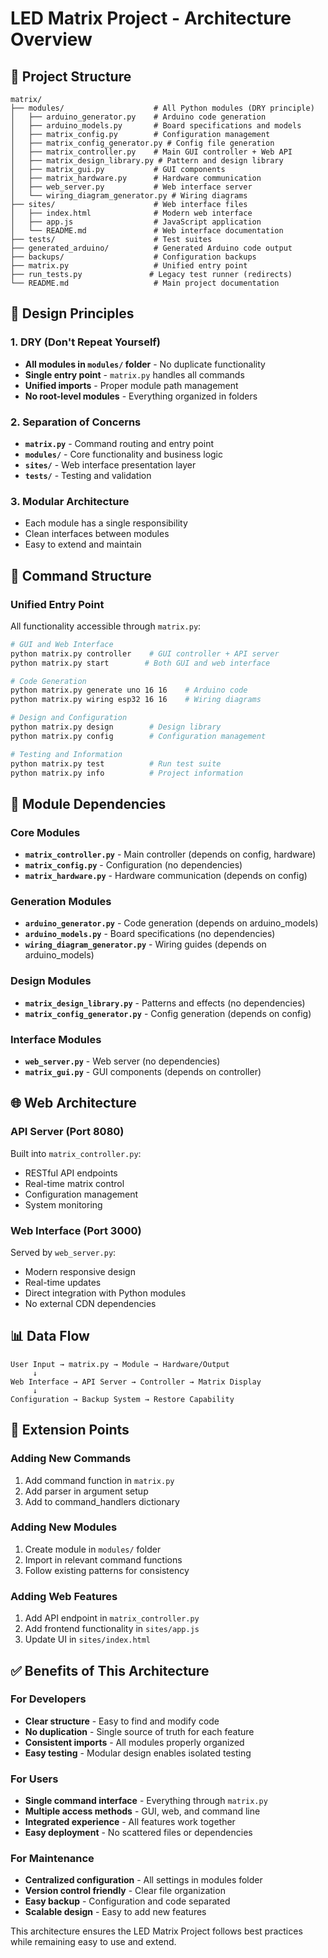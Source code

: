 # LED Matrix Project - Architecture Overview

## 📁 Project Structure

```
matrix/
├── modules/                    # All Python modules (DRY principle)
│   ├── arduino_generator.py    # Arduino code generation
│   ├── arduino_models.py       # Board specifications and models
│   ├── matrix_config.py        # Configuration management
│   ├── matrix_config_generator.py # Config file generation
│   ├── matrix_controller.py    # Main GUI controller + Web API
│   ├── matrix_design_library.py # Pattern and design library
│   ├── matrix_gui.py           # GUI components
│   ├── matrix_hardware.py      # Hardware communication
│   ├── web_server.py           # Web interface server
│   └── wiring_diagram_generator.py # Wiring diagrams
├── sites/                      # Web interface files
│   ├── index.html              # Modern web interface
│   ├── app.js                  # JavaScript application
│   └── README.md               # Web interface documentation
├── tests/                      # Test suites
├── generated_arduino/          # Generated Arduino code output
├── backups/                    # Configuration backups
├── matrix.py                   # Unified entry point
├── run_tests.py               # Legacy test runner (redirects)
└── README.md                   # Main project documentation
```

## 🎯 Design Principles

### 1. DRY (Don't Repeat Yourself)
- **All modules in `modules/` folder** - No duplicate functionality
- **Single entry point** - `matrix.py` handles all commands
- **Unified imports** - Proper module path management
- **No root-level modules** - Everything organized in folders

### 2. Separation of Concerns
- **`matrix.py`** - Command routing and entry point
- **`modules/`** - Core functionality and business logic
- **`sites/`** - Web interface presentation layer
- **`tests/`** - Testing and validation

### 3. Modular Architecture
- Each module has a single responsibility
- Clean interfaces between modules
- Easy to extend and maintain

## 🚀 Command Structure

### Unified Entry Point
All functionality accessible through `matrix.py`:

```bash
# GUI and Web Interface
python matrix.py controller    # GUI controller + API server
python matrix.py start        # Both GUI and web interface

# Code Generation
python matrix.py generate uno 16 16    # Arduino code
python matrix.py wiring esp32 16 16    # Wiring diagrams

# Design and Configuration
python matrix.py design        # Design library
python matrix.py config        # Configuration management

# Testing and Information
python matrix.py test          # Run test suite
python matrix.py info          # Project information
```

## 🔗 Module Dependencies

### Core Modules
- **`matrix_controller.py`** - Main controller (depends on config, hardware)
- **`matrix_config.py`** - Configuration (no dependencies)
- **`matrix_hardware.py`** - Hardware communication (depends on config)

### Generation Modules
- **`arduino_generator.py`** - Code generation (depends on arduino_models)
- **`arduino_models.py`** - Board specifications (no dependencies)
- **`wiring_diagram_generator.py`** - Wiring guides (depends on arduino_models)

### Design Modules
- **`matrix_design_library.py`** - Patterns and effects (no dependencies)
- **`matrix_config_generator.py`** - Config generation (depends on config)

### Interface Modules
- **`web_server.py`** - Web server (no dependencies)
- **`matrix_gui.py`** - GUI components (depends on controller)

## 🌐 Web Architecture

### API Server (Port 8080)
Built into `matrix_controller.py`:
- RESTful API endpoints
- Real-time matrix control
- Configuration management
- System monitoring

### Web Interface (Port 3000)
Served by `web_server.py`:
- Modern responsive design
- Real-time updates
- Direct integration with Python modules
- No external CDN dependencies

## 📊 Data Flow

```
User Input → matrix.py → Module → Hardware/Output
     ↓
Web Interface → API Server → Controller → Matrix Display
     ↓
Configuration → Backup System → Restore Capability
```

## 🔧 Extension Points

### Adding New Commands
1. Add command function in `matrix.py`
2. Add parser in argument setup
3. Add to command_handlers dictionary

### Adding New Modules
1. Create module in `modules/` folder
2. Import in relevant command functions
3. Follow existing patterns for consistency

### Adding Web Features
1. Add API endpoint in `matrix_controller.py`
2. Add frontend functionality in `sites/app.js`
3. Update UI in `sites/index.html`

## ✅ Benefits of This Architecture

### For Developers
- **Clear structure** - Easy to find and modify code
- **No duplication** - Single source of truth for each feature
- **Consistent imports** - All modules properly organized
- **Easy testing** - Modular design enables isolated testing

### For Users
- **Single command interface** - Everything through `matrix.py`
- **Multiple access methods** - GUI, web, and command line
- **Integrated experience** - All features work together
- **Easy deployment** - No scattered files or dependencies

### For Maintenance
- **Centralized configuration** - All settings in modules folder
- **Version control friendly** - Clear file organization
- **Easy backup** - Configuration and code separated
- **Scalable design** - Easy to add new features

This architecture ensures the LED Matrix Project follows best practices while remaining easy to use and extend.